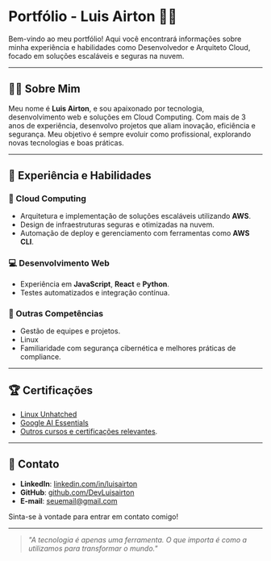 # Portfólio - Luis Airton 👨‍💻

Bem-vindo ao meu portfólio! Aqui você encontrará informações sobre minha experiência e habilidades como Desenvolvedor e Arquiteto Cloud, focado em soluções escaláveis e seguras na nuvem.

---

## 🧑‍💼 Sobre Mim

Meu nome é **Luis Airton**, e sou apaixonado por tecnologia, desenvolvimento web e soluções em Cloud Computing. Com mais de 3 anos de experiência, desenvolvo projetos que aliam inovação, eficiência e segurança. Meu objetivo é sempre evoluir como profissional, explorando novas tecnologias e boas práticas.

---

## 💼 Experiência e Habilidades

### 🚀 Cloud Computing
- Arquitetura e implementação de soluções escaláveis utilizando **AWS**.
- Design de infraestruturas seguras e otimizadas na nuvem.
- Automação de deploy e gerenciamento com ferramentas como **AWS CLI**.

### 💻 Desenvolvimento Web
- Experiência em **JavaScript**, **React** e **Python**.
- Testes automatizados e integração contínua.

### 📂 Outras Competências
- Gestão de equipes e projetos.
- Linux
- Familiaridade com segurança cibernética e melhores práticas de compliance.

---

## 🏆 Certificações
- [Linux Unhatched](https://www.credly.com/badges/733d1f41-42a5-40df-adea-87e835446382/linked_in?t=sqitni)
- [Google AI Essentials](https://www.credly.com/badges/fff3a2ee-eda8-4ce9-b1ac-4ec22fb31738/linked_in_profile)
- [Outros cursos e certificações relevantes](https://www.linkedin.com/in/luisairton/details/certifications/).

---

## 📩 Contato

- **LinkedIn**: [linkedin.com/in/luisairton](https://www.linkedin.com/in/luisairton/)
- **GitHub**: [github.com/DevLuisairton](https://github.com/DevLuisairton)
- **E-mail**: [seuemail@gmail.com](mailto:seuemail@gmail.com)

Sinta-se à vontade para entrar em contato comigo!

---

> _"A tecnologia é apenas uma ferramenta. O que importa é como a utilizamos para transformar o mundo."_  

